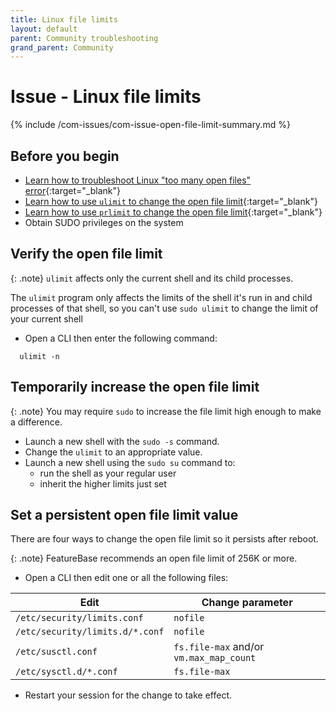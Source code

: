 ```yaml
---
title: Linux file limits
layout: default
parent: Community troubleshooting
grand_parent: Community
---
```


# Issue - Linux file limits

{% include /com-issues/com-issue-open-file-limit-summary.md %}

## Before you begin

* [Learn how to troubleshoot Linux "too many open files" error](https://www.baeldung.com/linux/error-too-many-open-files){:target="_blank"}
* [Learn how to use `ulimit` to change the open file limit](https://linuxconfig.org/limit-user-environment-with-ulimit-linux-command){:target="_blank"}
* [Learn how to use `prlimit` to change the open file limit](https://www.baeldung.com/linux/prlimit){:target="_blank"}
* Obtain SUDO privileges on the system

## Verify the open file limit

{: .note}
`ulimit` affects only the current shell and its child processes.

The `ulimit` program only affects the limits of the shell it's run in and child processes of that shell, so you can't use `sudo ulimit` to change the limit of your current shell

* Open a CLI then enter the following command:

```
  ulimit -n
```

## Temporarily increase the open file limit

{: .note}
You may require `sudo` to increase the file limit high enough to make a difference.

* Launch a new shell with the `sudo -s` command.
* Change the `ulimit` to an appropriate value.
* Launch a new shell using the `sudo su` command to:
  * run the shell as your regular user
  * inherit the higher limits just set

## Set a persistent open file limit value

There are four ways to change the open file limit so it persists after reboot.

{: .note}
FeatureBase recommends an open file limit of 256K or more.

* Open a CLI then edit one or all the following files:

| Edit | Change parameter |
|---|---|
| `/etc/security/limits.conf` | `nofile` |
| `/etc/security/limits.d/*.conf` | `nofile` |
| `/etc/susctl.conf` | `fs.file-max` and/or `vm.max_map_count` |
| `/etc/sysctl.d/*.conf` | `fs.file-max` |

* Restart your session for the change to take effect.
